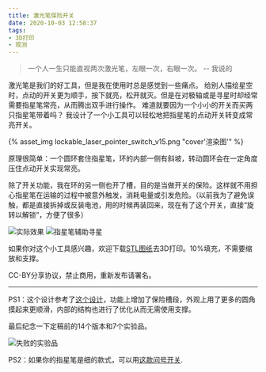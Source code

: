 ```yaml
---
title: 激光笔保险开关
date: 2020-10-03 12:58:37
tags:
- 3D打印
- 观测
---
```


> 一个人一生只能直视两次激光笔，左眼一次，右眼一次。
> -- 我说的

激光笔是我们的好工具，但是我在使用时总是感觉到一些痛点。
给别人描绘星空时，点动的开关更为顺手，按下就亮，松开就灭。但是在对极轴或是寻星时却经常需要指星笔常亮，从而腾出双手进行操作。
难道就要因为一个小小的开关而买两只指星笔带着吗？
我设计了一个小工具可以轻松地把指星笔的点动开关转变成常亮开关。

{% asset_img lockable_laser_pointer_switch_v15.png "cover'渲染图'" %}

<!-- more -->

原理很简单：一个圆环套住指星笔，环的内部一侧有斜坡，转动圆环会在一定角度压住点动开关实现常亮。

除了开关功能，我在环的另一侧也开了槽，目的是当做开关的保险。这样就不用担心指星笔在运输的过程中被意外触发，消耗电量或引发危险。（以前我为了避免误触，都是直接拆掉或反装电池，用的时候再装回来，现在有了这个开关，直接“旋转以解锁”，方便了很多）

![实际效果](usage.jpg)
![指星笔辅助寻星](finder.jpg)

如果你对这个小工具感兴趣，欢迎下载[STL图纸](lockable_laser_pointer_switch_v15.stl)去3D打印。10%填充，不需要缩放和支撑。

CC-BY分享协议，禁止商用，重新发布请署名。

---

PS1：这个设计参考了[这个设计](https://www.thingiverse.com/thing:2557550)，功能上增加了保险槽段，外观上用了更多的圆角摸起来更顺滑，内部的结构也进行了优化从而无需使用支撑。

最后纪念一下定稿前的14个版本和7个实验品。

![失败的实验品](versions.jpg)

PS2：如果你的指星笔是细的款式，可以用[这款问号开关](https://www.thingiverse.com/thing:956525).
